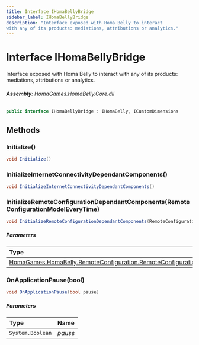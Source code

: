 ```yaml
---
title: Interface IHomaBellyBridge
sidebar_label: IHomaBellyBridge
description: "Interface exposed with Homa Belly to interact
with any of its products: mediations, attributions or analytics."
---
```

# Interface IHomaBellyBridge
Interface exposed with Homa Belly to interact
with any of its products: mediations, attributions or analytics.

###### **Assembly**: HomaGames.HomaBelly.Core.dll

```csharp title="Declaration"
public interface IHomaBellyBridge : IHomaBelly, ICustomDimensions
```
## Methods
### Initialize()


```csharp title="Declaration"
void Initialize()
```
### InitializeInternetConnectivityDependantComponents()


```csharp title="Declaration"
void InitializeInternetConnectivityDependantComponents()
```
### InitializeRemoteConfigurationDependantComponents(RemoteConfigurationModelEveryTime)


```csharp title="Declaration"
void InitializeRemoteConfigurationDependantComponents(RemoteConfiguration.RemoteConfigurationModelEveryTime remoteConfigurationModel)
```

##### Parameters

| Type | Name |
|:--- |:--- |
| [HomaGames.HomaBelly.RemoteConfiguration.RemoteConfigurationModelEveryTime](../HomaGames.HomaBelly/RemoteConfiguration.RemoteConfigurationModelEveryTime) | *remoteConfigurationModel* |

### OnApplicationPause(bool)


```csharp title="Declaration"
void OnApplicationPause(bool pause)
```

##### Parameters

| Type | Name |
|:--- |:--- |
| `System.Boolean` | *pause* |

